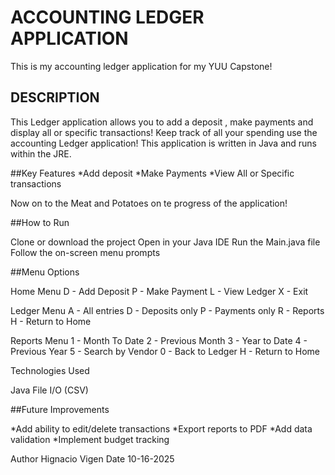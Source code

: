 # ACCOUNTING LEDGER APPLICATION
This is my accounting ledger application for my YUU Capstone!


## DESCRIPTION
This Ledger application allows you to add a deposit , make payments and display all or specific transactions! 
Keep track of all your spending use the accounting Ledger application! This application is written in Java and 
runs within the JRE.

##Key Features 
*Add deposit 
*Make Payments
*View All or Specific transactions

Now on to the Meat and Potatoes on te progress of the application!

##How to Run

Clone or download the project
Open in your Java IDE
Run the Main.java file
Follow the on-screen menu prompts

##Menu Options

Home Menu
D - Add Deposit
P - Make Payment
L - View Ledger
X - Exit

Ledger Menu
A - All entries
D - Deposits only
P - Payments only
R - Reports
H - Return to Home

Reports Menu
1 - Month To Date
2 - Previous Month
3 - Year to Date
4 - Previous Year
5 - Search by Vendor
0 - Back to Ledger
H - Return to Home

Technologies Used

Java
File I/O (CSV)

##Future Improvements

*Add ability to edit/delete transactions
*Export reports to PDF
*Add data validation
*Implement budget tracking

Author
Hignacio Vigen
Date
10-16-2025
